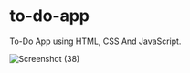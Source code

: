 # to-do-app

To-Do App using HTML, CSS And JavaScript.

![Screenshot (38)](https://user-images.githubusercontent.com/96944858/197005744-76417755-ea5c-442f-aa35-8d49b1ad290a.png)

